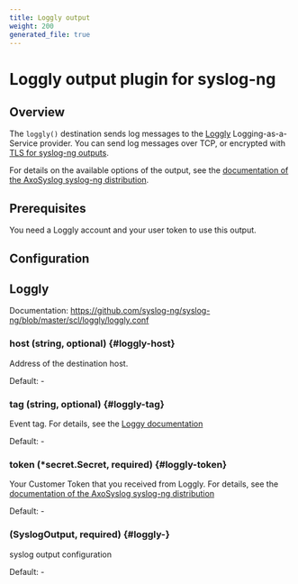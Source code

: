 ```yaml
---
title: Loggly output
weight: 200
generated_file: true
---
```


# Loggly output plugin for syslog-ng
## Overview

The `loggly()` destination sends log messages to the [Loggly](https://www.loggly.com/) Logging-as-a-Service provider.
You can send log messages over TCP, or encrypted with [TLS for syslog-ng outputs](/docs/configuration/plugins/syslog-ng-outputs/tls/).

For details on the available options of the output, see the [documentation of the AxoSyslog syslog-ng distribution](https://axoflow.com/docs/axosyslog-core/chapter-destinations/configuring-destinations-loggly/).

## Prerequisites

You need a Loggly account and your user token to use this output.


## Configuration
## Loggly

Documentation: https://github.com/syslog-ng/syslog-ng/blob/master/scl/loggly/loggly.conf

### host (string, optional) {#loggly-host}

Address of the destination host. 

Default: -

### tag (string, optional) {#loggly-tag}

Event tag. For details, see the [Loggy documentation](https://documentation.solarwinds.com/en/success_center/loggly/content/admin/tags.htm) 

Default: -

### token (*secret.Secret, required) {#loggly-token}

Your Customer Token that you received from Loggly. For details, see the [documentation of the AxoSyslog syslog-ng distribution](https://axoflow.com/docs/axosyslog-core/chapter-destinations/configuring-destinations-loggly/) 

Default: -

###  (SyslogOutput, required) {#loggly-}

syslog output configuration 

Default: -


